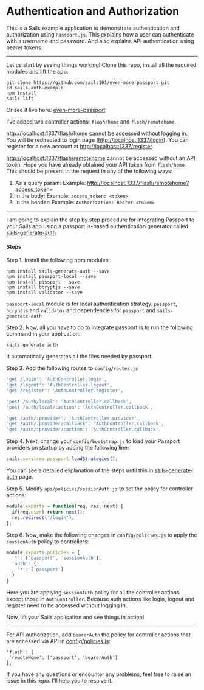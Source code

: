 Authentication and Authorization
================================

This is a Sails example application to demonstrate authentication and authorization using `Passport.js`. This explains how a user can authenticate with a username and password. And also explains API authentication using bearer tokens.

---
Let us start by seeing things working! Clone this repo, install all the required modules and lift the app:

``` shell
git clone https://github.com/sails101/even-more-passport.git
cd sails-auth-example
npm install
sails lift
```

Or see it live here: [even-more-passport](https://even-more-passport.herokuapp.com/)

I've added two controller actions: `flash/home` and `flash/remotehome`.

[http://localhost:1337/flash/home](http://localhost:1337/flash/home) cannot be accessed without logging in. You will be redirected to login page ([http://localhost:1337/login](http://localhost:1337/login)). You can register for a new account at [http://localhost:1337/register](http://localhost:1337/register).

[http://localhost:1337/flash/remotehome](http://localhost:1337/flash/remotehome) cannot be accessed without an API token. Hope you have already obtained your API token from `flash/home`. This should be present in the request in any of the following ways:

1. As a query param: Example: [http://localhost:1337/flash/remotehome?access_token=<token>](http://localhost:1337/flash/remotehome?access_token=<token>)
2. In the body: Example: `access_token: <token>`
3. In the header: Example: `Authorization: Bearer <token>`

---

I am going to explain the step by step procedure for integrating Passport to your Sails app using a passport.js-based authentication generator called [sails-generate-auth](https://www.npmjs.com/package/sails-generate-auth)
 
#### Steps

Step 1. Install the following npm modules:

``` shell
npm install sails-generate-auth --save
npm install passport-local --save
npm install passport --save
npm install bcryptjs --save
npm install validator --save
```

`passport-local` module is for local authentication strategy. `passport`, `bcryptjs` and `validator` and dependencies for `passport` and `sails-generate-auth`

Step 2. Now, all you have to do to integrate passport is to run the following command in your application:

``` shell
sails generate auth
```

It automatically generates all the files needed by passport.

Step 3. Add the following routes to `config/routes.js`

``` js
'get /login': 'AuthController.login',
'get /logout': 'AuthController.logout',
'get /register': 'AuthController.register',

'post /auth/local': 'AuthController.callback',
'post /auth/local/:action': 'AuthController.callback',

'get /auth/:provider': 'AuthController.provider',
'get /auth/:provider/callback': 'AuthController.callback',
'get /auth/:provider/:action': 'AuthController.callback',
```

Step 4. Next, change your `config/bootstrap.js` to load your Passport providers on startup by adding the following line:

``` js
sails.services.passport.loadStrategies();
```

You can see a detailed explanation of the steps until this in [sails-generate-auth](https://github.com/kasperisager/sails-generate-auth/) page.

Step 5. Modify `api/policies/sessionAuth.js` to set the policy for controller actions:

``` js
module.exports = function(req, res, next) {
  if(req.user) return next();
  res.redirect('/login');
};
```

Step 6. Now, make the following changes in `config/policies.js` to apply the `sessionAuth` policy to controllers:

``` js
module.exports.policies = {
  '*': ['passport', 'sessionAuth'],
  'auth': {
    '*': ['passport']
  }
}
``` 

Here you are applying `sessionAuth` policy for all the controller actions except those in `AuthController`. Because auth actions like login, logout and register need to be accessed without logging in.

Now, lift your Sails application and see things in action! 

---

For API authorization, add `bearerAuth` the policy for controller actions that are accessed via API in [config/policies.js](https://github.com/sails101/even-more-passport/blob/master/config/policies.js#L23):

```
'flash': {
 'remoteHome': ['passport', 'bearerAuth']
},
```

If you have any questions or encounter any problems, feel free to raise an issue in this repo. I'll help you to resolve it.
